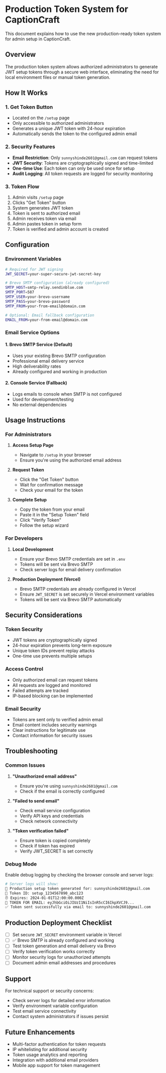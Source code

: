 # Production Token System for CaptionCraft

This document explains how to use the new production-ready token system for admin setup in CaptionCraft.

## Overview

The production token system allows authorized administrators to generate JWT setup tokens through a secure web interface, eliminating the need for local environment files or manual token generation.

## How It Works

### 1. Get Token Button
- Located on the `/setup` page
- Only accessible to authorized administrators
- Generates a unique JWT token with 24-hour expiration
- Automatically sends the token to the configured admin email

### 2. Security Features
- **Email Restriction**: Only `sunnyshinde2601@gmail.com` can request tokens
- **JWT Security**: Tokens are cryptographically signed and time-limited
- **One-time Use**: Each token can only be used once for setup
- **Audit Logging**: All token requests are logged for security monitoring

### 3. Token Flow
1. Admin visits `/setup` page
2. Clicks "Get Token" button
3. System generates JWT token
4. Token is sent to authorized email
5. Admin receives token via email
6. Admin pastes token in setup form
7. Token is verified and admin account is created

## Configuration

### Environment Variables

```bash
# Required for JWT signing
JWT_SECRET=your-super-secure-jwt-secret-key

# Brevo SMTP configuration (already configured)
SMTP_HOST=smtp-relay.sendinblue.com
SMTP_PORT=587
SMTP_USER=your-brevo-username
SMTP_PASS=your-brevo-password
SMTP_FROM=your-from-email@domain.com

# Optional: Email fallback configuration
EMAIL_FROM=your-from-email@domain.com
```

### Email Service Options

#### 1. Brevo SMTP Service (Default)
- Uses your existing Brevo SMTP configuration
- Professional email delivery service
- High deliverability rates
- Already configured and working in production

#### 2. Console Service (Fallback)
- Logs emails to console when SMTP is not configured
- Used for development/testing
- No external dependencies

## Usage Instructions

### For Administrators

1. **Access Setup Page**
   - Navigate to `/setup` in your browser
   - Ensure you're using the authorized email address

2. **Request Token**
   - Click the "Get Token" button
   - Wait for confirmation message
   - Check your email for the token

3. **Complete Setup**
   - Copy the token from your email
   - Paste it in the "Setup Token" field
   - Click "Verify Token"
   - Follow the setup wizard

### For Developers

1. **Local Development**
   - Ensure your Brevo SMTP credentials are set in `.env`
   - Tokens will be sent via Brevo SMTP
   - Check server logs for email delivery confirmation

2. **Production Deployment (Vercel)**
   - Brevo SMTP credentials are already configured in Vercel
   - Ensure `JWT_SECRET` is set securely in Vercel environment variables
   - Tokens will be sent via Brevo SMTP automatically

## Security Considerations

### Token Security
- JWT tokens are cryptographically signed
- 24-hour expiration prevents long-term exposure
- Unique token IDs prevent replay attacks
- One-time use prevents multiple setups

### Access Control
- Only authorized email can request tokens
- All requests are logged and monitored
- Failed attempts are tracked
- IP-based blocking can be implemented

### Email Security
- Tokens are sent only to verified admin email
- Email content includes security warnings
- Clear instructions for legitimate use
- Contact information for security issues

## Troubleshooting

### Common Issues

1. **"Unauthorized email address"**
   - Ensure you're using `sunnyshinde2601@gmail.com`
   - Check if the email is correctly configured

2. **"Failed to send email"**
   - Check email service configuration
   - Verify API keys and credentials
   - Check network connectivity

3. **"Token verification failed"**
   - Ensure token is copied completely
   - Check if token has expired
   - Verify JWT_SECRET is set correctly

### Debug Mode

Enable debug logging by checking the browser console and server logs:

```bash
# Server logs will show:
🔐 Production setup token generated for: sunnyshinde2601@gmail.com
📝 Token ID: setup_1234567890_abc123
⏰ Expires: 2024-01-01T12:00:00.000Z
📧 TOKEN FOR EMAIL: eyJhbGciOiJIUzI1NiIsInR5cCI6IkpXVCJ9...
✅ Token sent successfully via email to: sunnyshinde2601@gmail.com
```

## Production Deployment Checklist

- [ ] Set secure `JWT_SECRET` environment variable in Vercel
- [ ] ✅ Brevo SMTP is already configured and working
- [ ] Test token generation and email delivery via Brevo
- [ ] Verify token verification works correctly
- [ ] Monitor security logs for unauthorized attempts
- [ ] Document admin email addresses and procedures

## Support

For technical support or security concerns:
- Check server logs for detailed error information
- Verify environment variable configuration
- Test email service connectivity
- Contact system administrators if issues persist

## Future Enhancements

- Multi-factor authentication for token requests
- IP whitelisting for additional security
- Token usage analytics and reporting
- Integration with additional email providers
- Mobile app support for token management

